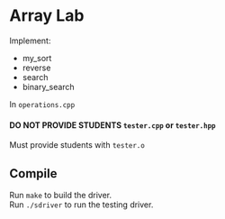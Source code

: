 # Array Lab

Implement:  
- my_sort  
- reverse
- search
- binary_search  

In `operations.cpp`  

#### DO NOT PROVIDE STUDENTS `tester.cpp` or `tester.hpp` 
Must provide students with `tester.o` 


## Compile

Run `make` to build the driver.  
Run `./sdriver` to run the testing driver.  
